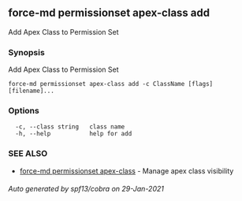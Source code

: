 ## force-md permissionset apex-class add

Add Apex Class to Permission Set

### Synopsis

Add Apex Class to Permission Set

```
force-md permissionset apex-class add -c ClassName [flags] [filename]...
```

### Options

```
  -c, --class string   class name
  -h, --help           help for add
```

### SEE ALSO

* [force-md permissionset apex-class](force-md_permissionset_apex-class.md)	 - Manage apex class visibility

###### Auto generated by spf13/cobra on 29-Jan-2021
